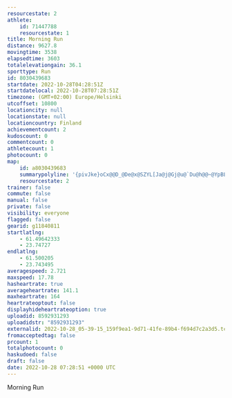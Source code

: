 ```yaml
---
resourcestate: 2
athlete:
    id: 71447788
    resourcestate: 1
title: Morning Run
distance: 9627.8
movingtime: 3538
elapsedtime: 3603
totalelevationgain: 36.1
sporttype: Run
id: 8030439683
startdate: 2022-10-28T04:28:51Z
startdatelocal: 2022-10-28T07:28:51Z
timezone: (GMT+02:00) Europe/Helsinki
utcoffset: 10800
locationcity: null
locationstate: null
locationcountry: Finland
achievementcount: 2
kudoscount: 0
commentcount: 0
athletecount: 1
photocount: 0
map:
    id: a8030439683
    summarypolyline: '{pivJke}oCx@@D_@De@x@SZYL[Ja@j@Gj@u@`Du@h@@~@YpBLd@s@Nw@UgCFyDKwAC}@M_@Gu@@K\a@DmAA{AB{AK{A@c@GmADy@M{@e@KCG]yC[eHAoADo@UmE?c@O{@DMLEh@FNPNl@Aj@Kd@@NB@HUZ[@QDQAsAJGBOFmAEg@CiCB_@?s@Jg@@s@QgFOqBA{@FuBE]GiCVeAn@qFRoCHqCFQPGXANVh@vCNfA`@xA^n@zAxAf@r@hAnDP~@DhAHr@`@`Bf@lAPdAXfAx@vBp@pAhAfE\n@RNn@LLVN`E\tF^vAP`@PTDP@~BElANxHZhBZp@Tx@BdBSpDFrAXhBBt@RxBDT`@n@^vAh@bBPvAz@xAp@XVAVQhAPDEF[?iADWTYh@B\WP[^oAJMJ_@LsAD{AD_@x@gBROXVX`@F?d@w@b@a@h@WFQAGSGu@?iAbAo@dA]n@Of@CXBp@MnAE`@Wz@o@~@a@Fa@GYXK`A?hA]\mAQs@Vy@Eu@mAUOQyBc@oAWkAe@u@w@wFIuAEcBJk@AyBg@}DUeAEa@GuBEoGIaBOy@u@uBE_@@u@GoAi@uGOe@c@CSOc@gA[uASa@Ow@q@iBe@{BEg@_AoCOq@[aDYu@s@cDYs@MSwAsA_@o@q@kCYsC[OIBKPg@`E_@pAUjA[X_@XeAP]X]j@g@RSR_NDOWc@]Si@w@M[Lc@j@GLMBOR_@TMVC`@J|CZnBFpABbAMvCDn@NdGHv@^x@z@r@VfAPJx@?j@p@HXLrAZrAVj@`@^pAh@dAr@t@n@t@Af@QxAMTDDPRHHS\MX?b@Hv@b@n@dAFTHp@HlBXdAFr@JfGK~D@vBTdC@j@EhBJvBAp@Eb@K\g@~@o@bBOR[nCY`AEf@cAzFg@lACZO^UlB[x@Qv@Sp@Gb@IPQbFDrACh@@vAF^ElAMj@CnAIXI?Ei@@]Gg@Bc@Eu@@s@UeBO_BD_BK{AZeCNGA[y@kCYOe@A]TUQMRYLe@F[`@YOM@QTKZ_@H[b@eAz@_@Pk@KkAm@gBTyA?KZ@l@DL`@VNA_@WIBC`ADfASnB?ZLz@DrAI\_AJ]h@w@DSMQ]]EcBq@Q_@UQK]MO'
    resourcestate: 2
trainer: false
commute: false
manual: false
private: false
visibility: everyone
flagged: false
gearid: g11840811
startlatlng:
    - 61.49642333
    - 23.74727
endlatlng:
    - 61.500205
    - 23.743495
averagespeed: 2.721
maxspeed: 17.78
hasheartrate: true
averageheartrate: 141.1
maxheartrate: 164
heartrateoptout: false
displayhideheartrateoption: true
uploadid: 8592931293
uploadidstr: "8592931293"
externalid: 2022-10-28_05-39-15_159f9ea1-9d71-41fe-89b4-f694d7c2a3d5.tcx
fromacceptedtag: false
prcount: 1
totalphotocount: 0
haskudoed: false
draft: false
date: 2022-10-28 07:28:51 +0000 UTC
---
```

Morning Run